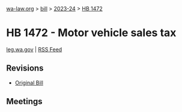 [wa-law.org](/) > [bill](/bill/) > [2023-24](/bill/2023-24/) > [HB 1472](/bill/2023-24/hb/1472/)

# HB 1472 - Motor vehicle sales tax
[leg.wa.gov](https://app.leg.wa.gov/billsummary?BillNumber=1472&Year=2023&Initiative=false) | [RSS Feed](./rss.xml)

## Revisions
* [Original Bill](1/)

## Meetings
